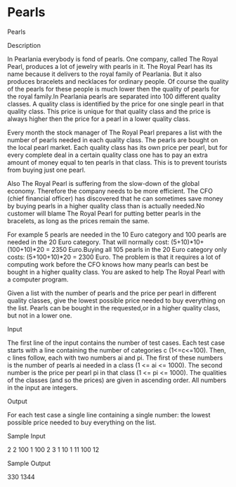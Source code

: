 # Pearls

Pearls

Description

In Pearlania everybody is fond of pearls. One company, called The Royal Pearl, produces a lot of jewelry with pearls in it. The Royal Pearl has its name because it delivers to the royal family of Pearlania. But it also produces bracelets and necklaces for ordinary people. Of course the quality of the pearls for these people is much lower then the quality of pearls for the royal family.In Pearlania pearls are separated into 100 different quality classes. A quality class is identified by the price for one single pearl in that quality class. This price is unique for that quality class and the price is always higher then the price for a pearl in a lower quality class.

Every month the stock manager of The Royal Pearl prepares a list with the number of pearls needed in each quality class. The pearls are bought on the local pearl market. Each quality class has its own price per pearl, but for every complete deal in a certain quality class one has to pay an extra amount of money equal to ten pearls in that class. This is to prevent tourists from buying just one pearl.

Also The Royal Pearl is suffering from the slow-down of the global economy. Therefore the company needs to be more efficient. The CFO (chief financial officer) has discovered that he can sometimes save money by buying pearls in a higher quality class than is actually needed.No customer will blame The Royal Pearl for putting better pearls in the bracelets, as long as the
prices remain the same.

For example 5 pearls are needed in the 10 Euro category and 100 pearls are needed in the 20 Euro category. That will normally cost: (5+10)*10+(100+10)*20 = 2350 Euro.Buying all 105 pearls in the 20 Euro category only costs: (5+100+10)*20 = 2300 Euro.
The problem is that it requires a lot of computing work before the CFO knows how many pearls can best be bought in a higher quality class. You are asked to help The Royal Pearl with a computer program.

Given a list with the number of pearls and the price per pearl in different quality classes, give the lowest possible price needed to buy everything on the list. Pearls can be bought in the requested,or in a higher quality class, but not in a lower one.

Input

The first line of the input contains the number of test cases. Each test case starts with a line containing the number of categories c (1<=c<=100). Then, c lines follow, each with two numbers ai and pi. The first of these numbers is the number of pearls ai needed in a class (1 <= ai <= 1000).
The second number is the price per pearl pi in that class (1 <= pi <= 1000). The qualities of the classes (and so the prices) are given in ascending order. All numbers in the input are integers.

Output

For each test case a single line containing a single number: the lowest possible price needed to buy everything on the list.

Sample Input

2
2
100 1
100 2
3
1 10
1 11
100 12

Sample Output

330
1344
